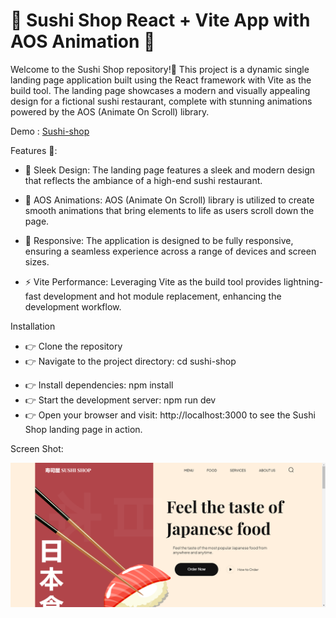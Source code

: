 # 🍣 Sushi Shop React + Vite App with AOS Animation 🍣


Welcome to the Sushi Shop repository!👋  This project is a dynamic single landing page application built using the React framework with Vite as the build tool. The landing page showcases a modern and visually appealing design for a fictional sushi restaurant, complete with stunning animations powered by the AOS (Animate On Scroll) library.

Demo : [Sushi-shop](https://sushishop1.netlify.app/)

Features 🚀:

- 🍣 Sleek Design: The landing page features a sleek and modern design that reflects the ambiance of a high-end sushi restaurant.

* 🎉 AOS Animations: AOS (Animate On Scroll) library is utilized to create smooth animations that bring elements to life as users scroll down the page.

+ 📱 Responsive: The application is designed to be fully responsive, ensuring a seamless experience across a range of devices and screen sizes.

- ⚡ Vite Performance: Leveraging Vite as the build tool provides lightning-fast development and hot module replacement, enhancing the development workflow.

Installation

- 👉 Clone the repository
- 👉 Navigate to the project directory: cd sushi-shop
* 👉 Install dependencies: npm install
* 👉 Start the development server: npm run dev
* 👉 Open your browser and visit: http://localhost:3000 to see the Sushi Shop landing page in action.



Screen Shot:

![screenshot](https://github.com/Nitinpr1/Sushi_shop/blob/main/assets/sushishop1.netlify.app_.png)



